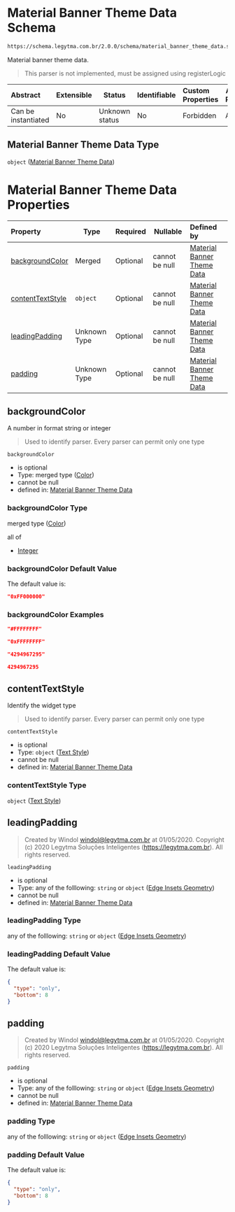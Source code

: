 # Material Banner Theme Data Schema

```txt
https://schema.legytma.com.br/2.0.0/schema/material_banner_theme_data.schema.json
```

Material banner theme data.


> This parser is not implemented, must be assigned using registerLogic
>

| Abstract            | Extensible | Status         | Identifiable | Custom Properties | Additional Properties | Access Restrictions | Defined In                                                                                                        |
| :------------------ | ---------- | -------------- | ------------ | :---------------- | --------------------- | ------------------- | ----------------------------------------------------------------------------------------------------------------- |
| Can be instantiated | No         | Unknown status | No           | Forbidden         | Allowed               | none                | [material_banner_theme_data.schema.json](../schema/material_banner_theme_data.schema.json) |

## Material Banner Theme Data Type

`object` ([Material Banner Theme Data](material_banner_theme_data.md))

# Material Banner Theme Data Properties

| Property                              | Type         | Required | Nullable       | Defined by                                                                                                                                                                                           |
| :------------------------------------ | ------------ | -------- | -------------- | :--------------------------------------------------------------------------------------------------------------------------------------------------------------------------------------------------- |
| [backgroundColor](#backgroundColor)   | Merged       | Optional | cannot be null | [Material Banner Theme Data](app_bar_theme-properties-color.md)                                      |
| [contentTextStyle](#contentTextStyle) | `object`     | Optional | cannot be null | [Material Banner Theme Data](chip_theme_data-properties-text-style-1.md)                       |
| [leadingPadding](#leadingPadding)     | Unknown Type | Optional | cannot be null | [Material Banner Theme Data](button_bar_theme_data-properties-edge-insets-geometry.md) |
| [padding](#padding)                   | Unknown Type | Optional | cannot be null | [Material Banner Theme Data](button_bar_theme_data-properties-edge-insets-geometry.md)        |

## backgroundColor

A number in format string or integer


> Used to identify parser. Every parser can permit only one type
>

`backgroundColor`

-   is optional
-   Type: merged type ([Color](app_bar_theme-properties-color.md))
-   cannot be null
-   defined in: [Material Banner Theme Data](app_bar_theme-properties-color.md)

### backgroundColor Type

merged type ([Color](app_bar_theme-properties-color.md))

all of

-   [Integer](color-allof-integer.md)

### backgroundColor Default Value

The default value is:

```json
"0xFF000000"
```

### backgroundColor Examples

```json
"#FFFFFFFF"
```

```json
"0xFFFFFFFF"
```

```json
"4294967295"
```

```json
4294967295
```

## contentTextStyle

Identify the widget type


> Used to identify parser. Every parser can permit only one type
>

`contentTextStyle`

-   is optional
-   Type: `object` ([Text Style](chip_theme_data-properties-text-style-1.md))
-   cannot be null
-   defined in: [Material Banner Theme Data](chip_theme_data-properties-text-style-1.md)

### contentTextStyle Type

`object` ([Text Style](chip_theme_data-properties-text-style-1.md))

## leadingPadding




> Created by Windol [windol@legytma.com.br](mailto:windol@legytma.com.br) at 01/05/2020.
> Copyright (c) 2020 Legytma Soluções Inteligentes (<https://legytma.com.br>). All rights reserved.
>

`leadingPadding`

-   is optional
-   Type: any of the folllowing: `string` or `object` ([Edge Insets Geometry](button_bar_theme_data-properties-edge-insets-geometry.md))
-   cannot be null
-   defined in: [Material Banner Theme Data](button_bar_theme_data-properties-edge-insets-geometry.md)

### leadingPadding Type

any of the folllowing: `string` or `object` ([Edge Insets Geometry](button_bar_theme_data-properties-edge-insets-geometry.md))

### leadingPadding Default Value

The default value is:

```json
{
  "type": "only",
  "bottom": 8
}
```

## padding




> Created by Windol [windol@legytma.com.br](mailto:windol@legytma.com.br) at 01/05/2020.
> Copyright (c) 2020 Legytma Soluções Inteligentes (<https://legytma.com.br>). All rights reserved.
>

`padding`

-   is optional
-   Type: any of the folllowing: `string` or `object` ([Edge Insets Geometry](button_bar_theme_data-properties-edge-insets-geometry.md))
-   cannot be null
-   defined in: [Material Banner Theme Data](button_bar_theme_data-properties-edge-insets-geometry.md)

### padding Type

any of the folllowing: `string` or `object` ([Edge Insets Geometry](button_bar_theme_data-properties-edge-insets-geometry.md))

### padding Default Value

The default value is:

```json
{
  "type": "only",
  "bottom": 8
}
```
